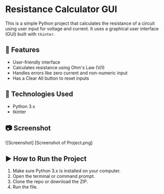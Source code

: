 # Resistance Calculator GUI

This is a simple Python project that calculates the resistance of a circuit using user input for voltage and current. It uses a graphical user interface (GUI) built with `tkinter`.

## 📌 Features
- User-friendly interface
- Calculates resistance using Ohm's Law (V/I)
- Handles errors like zero current and non-numeric input
- Has a Clear All button to reset inputs

## 🧠 Technologies Used
- Python 3.x
- tkinter

## 📷 Screenshot
![Screenshot] [Screenshot of Project.png]

## ▶️ How to Run the Project
1. Make sure Python 3.x is installed on your computer.
2. Open the terminal or command prompt.
3. Clone the repo or download the ZIP.
4. Run the file.
